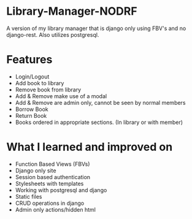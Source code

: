 # Library-Manager-NODRF
A version of my library manager that is django only using FBV's and no django-rest. Also utilizes postgresql.

# Features

- Login/Logout
- Add book to library
- Remove book from library
- Add & Remove make use of a modal
- Add & Remove are admin only, cannot be seen by normal members
- Borrow Book
- Return Book
- Books ordered in appropriate sections. (In library or with member)

# What I learned and improved on

- Function Based Views (FBVs)
- Django only site
- Session based authentication
- Stylesheets with templates
- Working with postgresql and django
- Static files
- CRUD operations in django
- Admin only actions/hidden html
